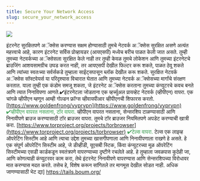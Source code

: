 ```yaml
---
title: Secure Your Network Access
slug: secure_your_network_access
---
```


![](/images/coverchap_7.jpg)



इंटरनेट सुरक्षितपणे अॅक्सेस करण्यास सक्षम होण्यासाठी तुमचे नेटवर्क अॅक्सेस सुरक्षित असणे अत्यंत महत्त्वाचे आहे, कारण इंटरनेट सर्विस प्रोव्हायडर (आयएसपी) मध्येच बरीच पाळत केली जात असते. तुम्ही तुमच्या नेटवर्कच्या अॅक्सेसला सुरक्षित केले नाही तर तुम्ही केवळ तुमचे लोकेशन आणि तुमच्या इंटरनेटचे ब्राउजिंग आशयसामग्रीच उघड करत नाही, तर आयएसपी देखील फिल्टर करू शकते, पाळत ठेवू शकते आणि त्यांच्या स्वतःच्या सर्वर्सकडे तुम्हाला साईट्सपासून ब्लॉक देखील करू शकते. सुरक्षित नेटवर्क अॅक्सेस सॉफ्टवेयर्स या परिदृश्यास विचारात घेतात आणि तुमच्या नेटवर्क अॅक्सेसच्या मार्गांचे संरक्षण करतात. याला तुम्ही एक कंडोम समजू शकता, जे इंटरनेट अॅक्सेस करताना तुमच्या कंप्युटरचे कवच बनते आणि त्यात निनाविपणा आणते.✔इंटरनेटला जोडताना एक व्हर्च्युअल प्रायव्हेट नेटवर्क (व्हीपीएन) वापरा. एक चांगळे व्हीपीएन म्हणून आम्ही गोल्डन फ्रॉग्स व्हीवायपीआर व्हीपीएनची शिफारस करतो. [https://www.goldenfrong/vyprvpn](https://www.goldenfrong/vyprvpn)  <span class="leadtip" style="color:#34994b">✔व्हीपीएन वापरत नसताना, टॉर वापरा.</span> व्हीपीएन वापरत नसताना, सेन्सरशिप टाळण्यासाठी आणि निनावीपणे ब्राउज करण्यासाठी टॉर ब्राउजर वापरा. तुमचे टॉर ब्राउजर नियमितपणे अपडेट करण्याची खात्री करा. [https://www.torproject.org/projects/torbrowser](https://www.torproject.org/projects/torbrowser) <span class="leadtip" style="color:#34994b">✔टेल्स वापरा.</span> टेल्स एक लाइव्ह ऑपरेटिंग सिस्टीम आहे आणि त्याचा उद्देश तुमच्या खासगीपणाला आणि निनावीपणाला राखणे हे असते. हे एक संपूर्ण ऑपरेटिंग सिस्टीम आहे, जे डीव्हीडी, यूएसबी स्टिक, किंवा कंप्युटरच्या मूळ ऑपरेटिंग सिस्टीमच्या एसडी कार्डकडून स्वतंत्रपणे वापरण्याच्या दृष्टीने रचलेले आहे. हे तुम्हाला जवळपास कुठेही जा, आणि कोणत्याही कंप्युटरवर काम करा, तेथे इंटरनेट निनावीपणे वापरण्यास आणि सेन्सरशिपच्या विरोधावर मात करण्यास मदत करते. तसेच हे, विशेष करून सांगितले तर मागमूस देखील सोडत नाही. अधिक जाणण्यासाठी भेट द्या] https://tails.boum.org/